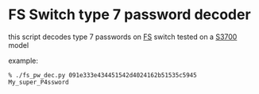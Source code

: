 # FS Switch type 7 password decoder

this script decodes type 7 passwords on [FS](https://wwww.fs.com/) switch
tested on a [S3700](https://www.fs.com/products/84912.html) model

example:
```
% ./fs_pw_dec.py 091e333e434451542d4024162b51535c5945
My_super_P4ssword
```

